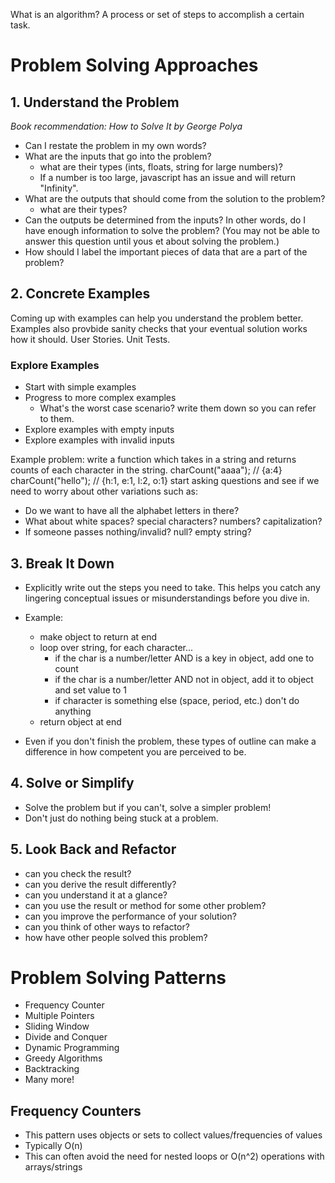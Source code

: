What is an algorithm?
A process or set of steps to accomplish a certain task.

# Problem Solving Approaches
## 1. Understand the Problem
*Book recommendation: How to Solve It by George Polya*
- Can I restate the problem in my own words?
- What are the inputs that go into the problem?
  - what are their types (ints, floats, string for large numbers)?
  - If a number is too large, javascript has an issue and will return "Infinity".
- What are the outputs that should come from the solution to the problem?
  - what are their types?
- Can the outputs be determined from the inputs? In other words, do I have enough information to solve the problem? (You may not be able to answer this question until yous et about solving the problem.)
- How should I label the important pieces of data that are a part of the problem?
## 2. Concrete Examples
Coming up with examples can help you understand the problem better.
Examples also provbide sanity checks that your eventual solution works how it should.
User Stories. Unit Tests.
### Explore Examples
- Start with simple examples
- Progress to more complex examples
  - What's the worst case scenario? write them down so you can refer to them.
- Explore examples with empty inputs
- Explore examples with invalid inputs

Example problem: write a function which takes in a string and returns counts of each character in the string.
charCount("aaaa"); // {a:4}
charCount("hello"); // {h:1, e:1, l:2, o:1}
start asking questions and see if we need to worry about other variations such as:
- Do we want to have all the alphabet letters in there?
- What about white spaces? special characters? numbers? capitalization?
- If someone passes nothing/invalid? null? empty string?
## 3. Break It Down
- Explicitly write out the steps you need to take. This helps you catch any lingering conceptual issues or misunderstandings before you dive in.
- Example:
  - make object to return at end
  - loop over string, for each character...
    - if the char is a number/letter AND is a key in object, add one to count
    - if the char is a number/letter AND not in object, add it to object and set value to 1
    - if character is something else (space, period, etc.) don't do anything
  - return object at end

- Even if you don't finish the problem, these types of outline can make a difference in how competent you are perceived to be.
## 4. Solve or Simplify
- Solve the problem but if you can't, solve a simpler problem!
- Don't just do nothing being stuck at a problem.
## 5. Look Back and Refactor
- can you check the result?
- can you derive the result differently?
- can you understand it at a glance?
- can you use the result or method for some other problem?
- can you improve the performance of your solution?
- can you think of other ways to refactor?
- how have other people solved this problem?

# Problem Solving Patterns
- Frequency Counter
- Multiple Pointers
- Sliding Window
- Divide and Conquer
- Dynamic Programming
- Greedy Algorithms
- Backtracking
- Many more!

## Frequency Counters
- This pattern uses objects or sets to collect values/frequencies of values
- Typically O(n)
- This can often avoid the need for nested loops or O(n^2) operations with arrays/strings